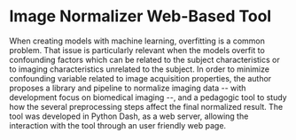 # Image Normalizer Web-Based Tool

When creating models with machine learning, overfitting is a common problem. That issue is particularly relevant when the models overfit to confounding factors which can be related to the subject characteristics or to imaging characteristics unrelated to the subject. In order to minimize confounding variable related to image acquisition properties, the author proposes a library and pipeline to normalize imaging data -- with development focus on biomedical imaging --, and a pedagogic tool to study how the several preprocessing steps affect the final normalized result. The tool was developed in Python Dash, as a web server, allowing the interaction with the tool through an user friendly web page.

